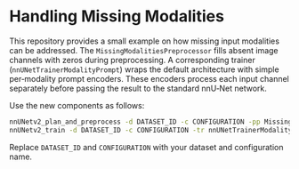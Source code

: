 # Handling Missing Modalities

This repository provides a small example on how missing input modalities can be addressed. The
`MissingModalitiesPreprocessor` fills absent image channels with zeros during preprocessing. A
corresponding trainer (`nnUNetTrainerModalityPrompt`) wraps the default architecture with simple
per‑modality prompt encoders. These encoders process each input channel separately before passing
the result to the standard nnU‑Net network.

Use the new components as follows:

```bash
nnUNetv2_plan_and_preprocess -d DATASET_ID -c CONFIGURATION -pp MissingModalitiesPreprocessor
nnUNetv2_train -d DATASET_ID -c CONFIGURATION -tr nnUNetTrainerModalityPrompt
```

Replace `DATASET_ID` and `CONFIGURATION` with your dataset and configuration name.

